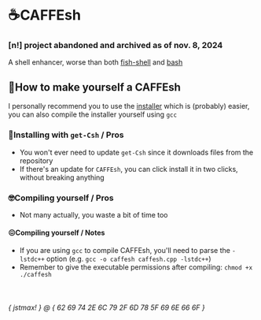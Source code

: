 # ☕CAFFEsh
### [n!] project abandoned and archived as of nov. 8, 2024
A shell enhancer, worse than both [fish-shell](https://github.com/fish-shell/fish-shell) and [bash](https://www.gnu.org/software/bash/)

## 📒How to make yourself a CAFFEsh
I personally recommend you to use the [installer](https://github.com/MaxWasTakenYT/CAFFEsh/raw/refs/heads/main/get-csh) which is (probably) easier, you can also compile the installer yourself using `gcc`
### 🍵Installing with `get-Csh` / Pros
* You won't ever need to update `get-Csh` since it downloads files from the repository
* If there's an update for `CAFFEsh`, you can click install it in two clicks, without breaking anything

### 🤓Compiling yourself / Pros
* Not many actually, you waste a bit of time too
#### 😖Compiling yourself / Notes
* If you are using `gcc` to compile CAFFEsh, you'll need to parse the `-lstdc++` option (e.g. `gcc -o caffesh caffesh.cpp -lstdc++`)
* Remember to give the executable permissions after compiling: `chmod +x ./caffesh`

&nbsp;
###### { jstmax! } @ { 62 69 74 2E 6C 79 2F 6D 78 5F 69 6E 66 6F }
